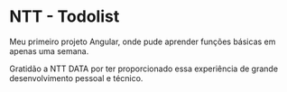 # NTT - Todolist

Meu primeiro projeto Angular, onde pude aprender funções básicas em apenas uma semana.

Gratidão a NTT DATA por ter proporcionado essa experiência de grande desenvolvimento pessoal e técnico.
